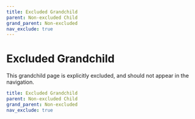 ```yaml
---
title: Excluded Grandchild
parent: Non-excluded Child
grand_parent: Non-excluded
nav_exclude: true
---
```

# Excluded Grandchild

This grandchild page is explicitly excluded, and should not appear in the navigation.

```yaml
title: Excluded Grandchild
parent: Non-excluded Child
grand_parent: Non-excluded
nav_exclude: true
```
